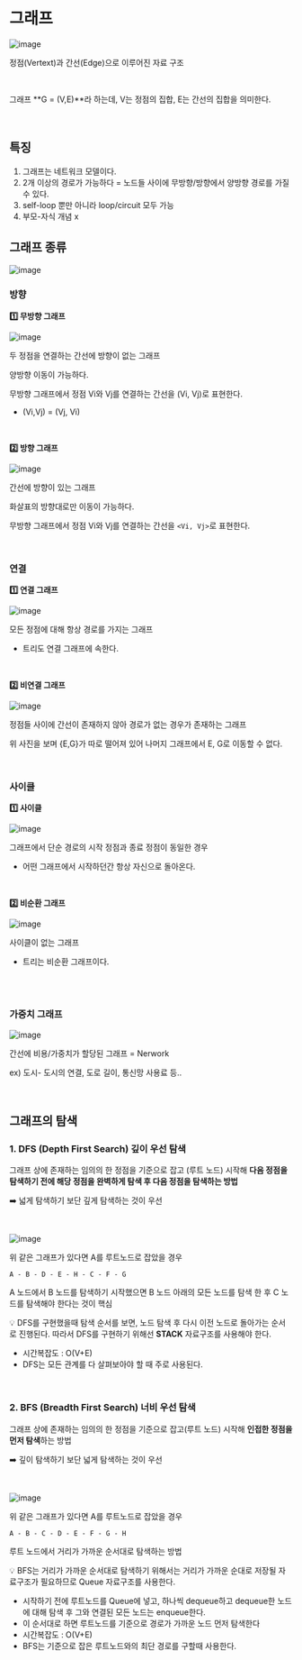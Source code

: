 # 그래프



![image](https://github.com/zeunxx/Inflearn-Spring-RoadMap/assets/81572478/c908ea79-01ab-4d4f-b14a-3a339420da93)

정점(Vertext)과 간선(Edge)으로 이루어진 자료 구조

<Br>

그래프 **G = (V,E)**라 하는데, V는 정점의 집합, E는 간선의 집합을 의미한다.

<BR>


## 특징

1. 그래프는 네트워크 모델이다.
2. 2개 이상의 경로가 가능하다 = 노드들 사이에 무방향/방향에서 양방향 경로를 가질 수 있다.
3. self-loop 뿐만 아니라 loop/circuit 모두 가능
4. 부모-자식 개념 x




## 그래프 종류

![image](https://github.com/zeunxx/Inflearn-Spring-RoadMap/assets/81572478/2360e829-0f55-4c60-8649-52074c701b60)



### 방향

**1️⃣ 무방향 그래프**

![image](https://github.com/zeunxx/Inflearn-Spring-RoadMap/assets/81572478/c7eee9c0-88b5-4a1e-9a54-32dd8f6d69f0)


두 정점을 연결하는 간선에 방향이 없는 그래프

양방향 이동이 가능하다.

무방향 그래프에서 정점 Vi와 Vj를 연결하는 간선을 (Vi, Vj)로 표현한다. 

- (Vi,Vj) = (Vj, Vi)

<br>


**2️⃣ 방향 그래프**

![image](https://github.com/zeunxx/Inflearn-Spring-RoadMap/assets/81572478/291ce693-157d-4e96-b660-80e957916a0b)


간선에 방향이 있는 그래프

화살표의 방향대로만 이동이 가능하다.

무방향 그래프에서 정점 Vi와 Vj를 연결하는 간선을 `<Vi, Vj>`로 표현한다. 


<Br>

### 연결

**1️⃣ 연결 그래프**

![image](https://github.com/zeunxx/Inflearn-Spring-RoadMap/assets/81572478/e5f2e9e9-ebff-4d4e-a0f3-cd3150c9c1f0)


모든 정점에 대해 항상 경로를 가지는 그래프
- 트리도 연결 그래프에 속한다.


<br>

**2️⃣ 비연결 그래프**

![image](https://github.com/zeunxx/Inflearn-Spring-RoadMap/assets/81572478/8fdc400f-cac6-4fad-b003-91c10f7eb776)


정점들 사이에 간선이 존재하지 않아 경로가 없는 경우가 존재하는 그래프 

위 사진을 보며 {E,G}가 따로 떨어져 있어 나머지 그래프에서 E, G로 이동할 수 없다.


<BR>

### 사이클

**1️⃣ 사이클**

![image](https://github.com/zeunxx/Inflearn-Spring-RoadMap/assets/81572478/650ad075-e942-4b86-ba8e-b3af7b4f7282)


그래프에서 단순 경로의 시작 정점과 종료 정점이 동일한 경우

- 어떤 그래프에서 시작하던간 항상 자신으로 돌아온다.


<BR>

**2️⃣ 비순환 그래프**


![image](https://github.com/zeunxx/Inflearn-Spring-RoadMap/assets/81572478/bb23bfe2-eaac-452b-82d4-215e5adb8b0f)

사이클이 없는 그래프
- 트리는 비순환 그래프이다.


<BR><BR>

### 가중치 그래프

![image](https://github.com/zeunxx/Inflearn-Spring-RoadMap/assets/81572478/d0f153c4-ae8b-461f-9da5-8d03282e1a4f)

간선에 비용/가중치가 할당된 그래프
= Nerwork

ex) 도시- 도시의 연결, 도로 길이, 통신망 사용료 등..

<br>

## 그래프의 탐색

### 1. DFS (Depth First Search) 깊이 우선 탐색

그래프 상에 존재하는 임의의 한 정점을 기준으로 잡고 (루트 노드) 시작해 **다음 정점을 탐색하기 전에 해당 정점을 완벽하게 탐색 후 다음 정점을 탐색하는 방법**

➡️ 넓게 탐색하기 보단 깊게 탐색하는 것이 우선


<br>

![image](https://github.com/zeunxx/Inflearn-Spring-RoadMap/assets/81572478/9ff61aa7-e3df-4c49-a874-fe88ecbc083c)


위 같은 그래프가 있다면 A를 루트노드로 잡았을 경우

`A - B - D - E - H - C - F - G`

A 노드에서 B 노드를 탐색하기 시작했으면 B 노드 아래의 모든 노드를 탐색 한 후 C 노드를 탐색해야 한다는 것이 핵심

💡 DFS를 구현했을때 탐색 순서를 보면, 노드 탐색 후 다시 이전 노드로 돌아가는 순서로 진행된다. 따라서 DFS를 구현하기 위해선 **STACK** 자료구조를 사용해야 한다.

- 시간복잡도 : O(V+E)
- DFS는 모든 관계를 다 살펴보아야 할 때 주로 사용된다.


<BR>

### 2. BFS (Breadth First Search) 너비 우선 탐색

그래프 상에 존재하는 임의의 한 정점을 기준으로 잡고(루트 노드) 시작해 **인접한 정점을 먼저 탐색**하는 방법

➡️ 깊이 탐색하기 보단 넓게 탐색하는 것이 우선

<br>

![image](https://github.com/zeunxx/Inflearn-Spring-RoadMap/assets/81572478/9ff61aa7-e3df-4c49-a874-fe88ecbc083c)


위 같은 그래프가 있다면 A를 루트노드로 잡았을 경우

`A - B - C - D - E - F - G - H`

루트 노드에서 거리가 가까운 순서대로 탐색하는 방법


💡 BFS는 거리가 가까운 순서대로 탐색하기 위해서는 거리가 가까운 순대로 저장될 자료구조가 필요하므로 Queue 자료구조를 사용한다.

- 시작하기 전에 루트노드를 Queue에 넣고, 하나씩 dequeue하고 dequeue한 노드에 대해 탐색 후 그와 연결된 모든 노드는 enqueue한다.
- 이 순서대로 하면 루트노드를 기준으로 경로가 가까운 노드 먼저 탐색한다
- 시간복잡도 : O(V+E)
- BFS는 기준으로 잡은 루트노드와의 최단 경로를 구할때 사용한다.